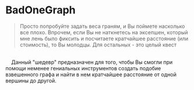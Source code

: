 # BadOneGraph
<blockquote>Просто попробуйте задать веса граням, и Вы поймете насколько все плохо. Впрочем, если Вы не наткнетесь на эксепшен, который мне лень было фиксить и посчитаете кратчайшее расстояние (или стоимость), то Вы молодцы. Для остальных - это целый квест</blockquote> 
<br>
&nbsp;&nbsp;&nbsp;&nbsp;Данный "шедевр" предназначен для того, чтобы Вы смогли при помощи неменее гениальных инструментов создать подобие взвешенного графа и найти в нем кратчайшее расстояние от одной вершины до другой.
